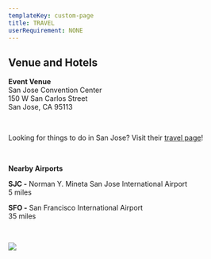 ```yaml
---
templateKey: custom-page
title: TRAVEL
userRequirement: NONE
---
```

## **Venue and Hotels**

**Event Venue**\
San Jose Convention Center\
150 W San Carlos Street\
San Jose, CA 95113

<br>

Looking for things to do in San Jose? Visit their <a href="https://www.sanjose.org/things-to-do" target="_blank">travel page</a>!

**<br>**

**Nearby Airports**

**SJC -** Norman Y. Mineta San Jose International Airport\
5 miles

**SFO -** San Francisco International Airport \
35 miles 

**<br>**

![](/img/5be413b49634c8549c9c814ccf230b985c20a6eb-2.jpg)
